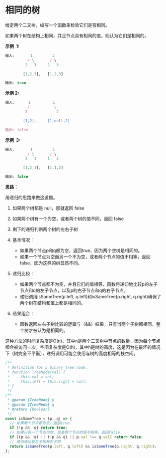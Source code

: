 # 相同的树

给定两个二叉树，编写一个函数来检验它们是否相同。

如果两个树在结构上相同，并且节点具有相同的值，则认为它们是相同的。

**示例  1:**

```js
输入:       1         1
          / \       / \
         2   3     2   3

        [1,2,3],   [1,2,3]

输出: true
```

**示例 2:**

```js
输入:      1          1
          /           \
         2             2

        [1,2],     [1,null,2]

输出: false
```

**示例  3:**

```js
输入:       1         1
          / \       / \
         2   1     1   2

        [1,2,1],   [1,1,2]

输出: false
```

**思路：**

用递归的思路来做这道题。

1. 如果两个树都是 null，那就返回 false
2. 如果两个树有一个为空，或者两个树的值不同，返回 false
3. 剩下的递归判断两个树的左右子树

1. 基本情况：
   - 如果两个节点p和q都为空，返回true，因为两个空树是相同的。
   - 如果一个节点为空而另一个不为空，或者两个节点的值不相等，返回false，因为这样的树显然不同。
2. 递归比较：
   - 如果两个节点都不为空，并且它们的值相等，函数将递归地比较p的左子节点和q的左子节点，以及p的右子节点和q的右子节点。
   - 递归调用isSameTree(p.left, q.left)和isSameTree(p.right, q.right)确保了两个树在结构和值上都是相同的。
3. 结果组合：
   - 函数返回左右子树比较的逻辑与（&&）结果，只有当两个子树都相同，整个树才被认为是相同的。

这种方法的时间复杂度是O(n)，其中n是两个二叉树中节点的数量，因为每个节点都会被访问一次。空间复杂度是O(h)，其中h是树的高度，这是因为在最坏的情况下（树完全不平衡），递归调用可能会使用与树的高度相等的栈空间。

```js
/**
 * Definition for a binary tree node.
 * function TreeNode(val) {
 *     this.val = val;
 *     this.left = this.right = null;
 * }
 */
/**
 * @param {TreeNode} p
 * @param {TreeNode} q
 * @return {boolean}
 */
const isSameTree = (p, q) => {
  // 如果两个节点都为空，返回true
  if (!p && !q) return true;
  // 如果只有一个节点为空，或者两个节点的值不相等，返回false
  if ((p && !q) || (!p && q) || p.val !== q.val) return false;
  // 递归地比较左子树和右子树
  return isSameTree(p.left, q.left) && isSameTree(p.right, q.right);
};
```
